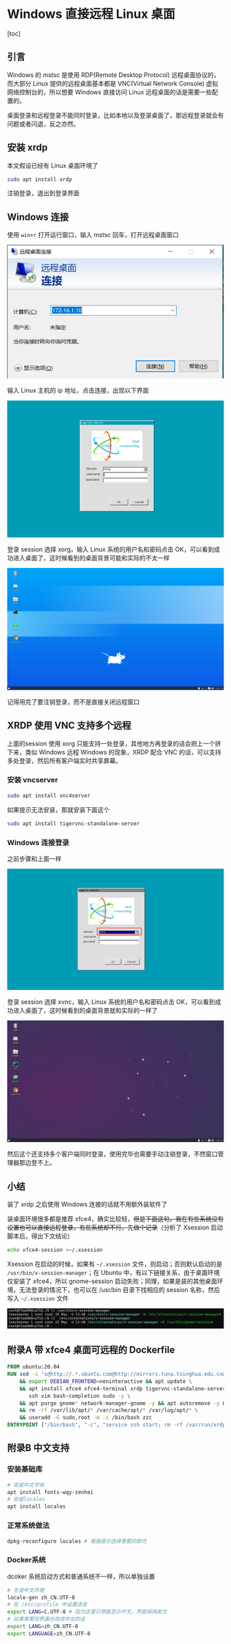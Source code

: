 # Windows 直接远程 Linux 桌面

[toc]

## 引言

Windows 的 mstsc 是使用 RDP(Remote Desktop Protocol) 远程桌面协议的，而大部分 Linux 提供的远程桌面基本都是 VNC(Virtual Network Console) 虚拟网络控制台的，所以想要 Windows 直接访问 Linux 远程桌面的话是需要一些配置的。

桌面登录和远程登录不能同时登录，比如本地以及登录桌面了，那远程登录就会有问题或者闪退，反之亦然。



## 安装 xrdp

本文假设已经有 Linux 桌面环境了

```bash
sudo apt install xrdp
```

注销登录，退出到登录界面



## Windows 连接

使用 `win+r` 打开运行窗口，输入 mstsc 回车，打开远程桌面窗口

![01](img/014/01.png)

输入 Linux 主机的 ip 地址，点击连接，出现以下界面

![02](img/014/02.png)

登录 session 选择 xorg，输入 Linux 系统的用户名和密码点击 OK，可以看到成功进入桌面了，这时候看到的桌面背景可能和实际的不太一样

![03](img/014/03.png)

记得用完了要注销登录，而不是直接关闭远程窗口



## XRDP 使用 VNC 支持多个远程

上面的session 使用 xorg 只能支持一处登录，其他地方再登录的话会把上一个挤下来，类似 Windows 远程 Windows 的现象，XRDP 配合 VNC 的话，可以支持多处登录，然后所有客户端实时共享屏幕。

### 安装 vncserver

```bash
sudo apt install vnc4server
```

如果提示无法安装，那就安装下面这个

```bash
sudo apt install tigervnc-standalone-server
```

### Windows 连接登录

之前步骤和上面一样

![04](img/014/04.png)

登录 session 选择 xvnc，输入 Linux 系统的用户名和密码点击 OK，可以看到成功进入桌面了，这时候看到的桌面背景就和实际的一样了

![05](img/014/05.png)

然后这个还支持多个客户端同时登录，使用完毕也需要手动注销登录，不然窗口管理器那边登不上。



## 小结

装了 xrdp 之后使用 Windows 连接的话就不用额外装软件了

装桌面环境很多都是推荐 xfce4，确实比较轻，~~但是下面这句，我在有些系统没有设置也可以直接远程登录，有些系统却不行，先做个记录~~（分析了 Xsession 启动脚本后，得出下文结论）

```bash
echo xfce4-session >~/.xsession
```



Xsession 在启动的时候，如果有 `~/.xsession` 文件，则启动；否则默认启动的是 `/usr/bin/x-session-manager`；在 Ubuntu 中，有以下链接关系，由于桌面环境仅安装了 xfce4，所以 gnome-session 启动失败；同理，如果是装的其他桌面环境，无法登录的情况下，也可以在 /usr/bin 目录下找相应的 session 名称，然后写入 `~/.xsession` 文件

![06](img/014/06)



## 附录A 带 xfce4 桌面可远程的 Dockerfile

```dockerfile
FROM ubuntu:20.04
RUN sed -i "s@http://.*.ubuntu.com@http://mirrors.tuna.tsinghua.edu.cn@g" /etc/apt/sources.list \
    && export DEBIAN_FRONTEND=noninteractive && apt update \
    && apt install xfce4 xfce4-terminal xrdp tigervnc-standalone-server \
       ssh vim bash-completion sudo -y \
    && apt purge gnome* network-manager-gnome -y && apt autoremove -y && apt clean \
    && rm -rf /var/lib/apt/* /var/cache/apt/* /var/log/apt/* \
    && useradd -G sudo,root -m -s /bin/bash zzc
ENTRYPOINT ["/bin/bash", "-c", "service ssh start; rm -rf /var/run/xrdp/*; service xrdp start; exec sleep infinity"]
```



## 附录B 中文支持

### 安装基础库

```bash
# 安装中文字体
apt install fonts-wqy-zenhei
# 安装locales
apt install locales
```

### 正常系统做法

```bash
dpkg-reconfigure locales # 根据提示选择需要的即可
```

### Docker系统

dcoker 系统启动方式和普通系统不一样，所以单独设置

```bash
# 生成中文环境
locale-gen zh_CN.UTF-8
# 在 /etc/profile 中设置语言
export LANG=C.UTF-8 # 因为这里只想能显示中文，界面保持英文
# 如果需要将界面也改成中文的话
export LANG=zh_CN.UTF-8
export LANGUAGE=zh_CN.UTF-8
```


